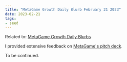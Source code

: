 ```yaml
---
title: "MetaGame Growth Daily Blurb February 21 2023"
date: 2023-02-21
tags:
- seed
---
```


Related to:  [MetaGame Growth Daily Blurbs](/projects/MetaGame/MetaGame%20Growth%20Daily%20Blurbs%20-%20Mochi/MetaGame%20Growth%20Daily%20Blurbs.md)

I provided extensive feedback on [MetaGame's pitch deck](https://www.figma.com/file/n36ggiRBQEGzRUbGxWfkMX/Meta-Game-(Copy)?node-id=7562%3A7097&t=2moQxqm3jL5kXxir-0). 

To be continued. 


